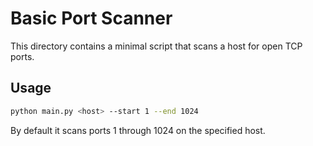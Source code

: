 # Basic Port Scanner

This directory contains a minimal script that scans a host for open TCP ports.

## Usage

```bash
python main.py <host> --start 1 --end 1024
```

By default it scans ports 1 through 1024 on the specified host.
